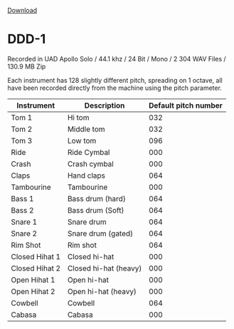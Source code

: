 [Download](https://bit.ly/38pWADL)

# DDD-1
Recorded in UAD Apollo Solo / 44.1 khz / 24 Bit / Mono / 2 304 WAV Files / 130.9 MB Zip

Each instrument has 128 slightly different pitch, spreading on 1 octave, all have been recorded directly from the machine using the pitch parameter.

| Instrument | Description | Default pitch number |
| --- | --- | --- |
| Tom 1 | Hi tom | 032 |
| Tom 2 | Middle tom | 032 |
| Tom 3 | Low tom | 096 |
| Ride | Ride Cymbal | 000 |
| Crash | Crash cymbal | 000 |
| Claps | Hand claps | 064 |
| Tambourine | Tambourine | 000 |
| Bass 1 | Bass drum (hard) | 064 |
| Bass 2 | Bass drum (Soft) | 064 |
| Snare 1 | Snare drum | 064 |
| Snare 2 | Snare drum (gated) | 064 |
| Rim Shot | Rim shot | 064 |
| Closed Hihat 1 | Closed hi-hat | 000 |
| Closed Hihat 2 | Closed hi-hat (heavy) | 000 |
| Open Hihat 1 | Open hi-hat | 000 |
| Open Hihat 2 | Open hi-hat (heavy) | 000 | 
| Cowbell | Cowbell | 064 |
| Cabasa | Cabasa | 000 |
